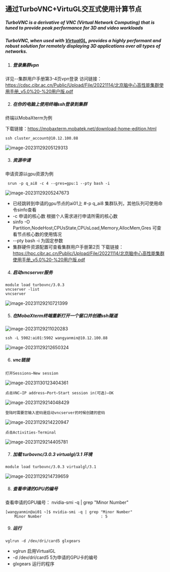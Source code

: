 ## 通过TurboVNC+VirtuGL交互式使用计算节点



##### TurboVNC is a derivative of VNC (Virtual Network Computing) that is tuned to provide peak performance for 3D and video workloads

##### **TurboVNC, when used with [VirtualGL](https://www.virtualgl.org/), provides a highly performant and robust solution for remotely displaying 3D applications over all types of networks.**



1. ##### **登录集群vpn**

详见--集群用户手册第3-4页vpn登录
访问链接：https://cdsc.cibr.ac.cn/Public/Upload/File/20221114/北京脑中心高性能集群使用手册_v5.0%20-%20用户版.pdf

2. ##### **在你的电脑上使用终端ssh登录到集群**

终端以MobaXterm为例

下载链接：https://mobaxterm.mobatek.net/download-home-edition.html

```
ssh cluster_account@10.12.100.88
```

<img src=".image\turbovnc\image-20231129205129313.png" alt="image-20231129205129313" />



3. ##### 资源申请

  申请资源以gpu资源为例

```
 srun -p q_ai8 -c 4 --gres=gpu:1 --pty bash -i
```

<img src=".image\turbovnc\image-20231129205247673.png" alt="image-20231129205247673" />

- 已经跳转到申请的gpu节点的ai01上
  #-p  q_ai8  集群队列，其他队列可使用命令sinfo查看
- -c 申请的核心数    根据个人需求进行申请所需的核心数
- sinfo -O Partition,NodeHost,CPUsState,CPUsLoad,Memory,AllocMem,Gres 可查看节点核心数的使用情况
- --pty bash -i 为固定参数
- 集群硬件资源配置可查看集群用户手册第2页
  下载链接：https://hpc.cibr.ac.cn/Public/Upload/File/20221114/北京脑中心高性能集群使用手册_v5.0%20-%20用户版.pdf



4.  ##### **启动vncserver服务**

```
module load turbovnc/3.0.3
vncserver -list
vncserver
```

<img src=".image\turbovnc\image-20231129210721399.png" alt="image-20231129210721399" />

5. ##### **在MobaXterm终端重新打开一个窗口并创建ssh隧道**

<img src=".image\turbovnc\image-20231129211020283.png" alt="image-20231129211020283" />

```
ssh -L 5902:ai01:5902 wangyanmin@10.12.100.88
```

<img src=".image\turbovnc\image-20231129212650324.png" alt="image-20231129212650324" />

6. ##### vnc链接

```
打开Sessions—New session
```

<img src=".image\turbovnc\image-20231130123404361.png" alt="image-20231130123404361" />

```
点击VNC—IP address—Port—Start session in(可选)—OK
```

<img src=".image\turbovnc\image-20231129214048429.png" alt="image-20231129214048429" />

```
登陆时需要您输入密码是启动vncserver的时候创建的密码
```

<img src=".image\turbovnc\image-20231129214223491.png" alt="image-20231129214220947" />



```
点击Activities-Terminal
```

<img src=".image\turbovnc\image-20231129214405781.png" alt="image-20231129214405781" />

7. ##### 加载 turbovnc/3.0.3  virtualgl/3.1 环境

```
module load turbovnc/3.0.3 virtualgl/3.1
```

<img src=".image\turbovnc\image-20231129214739659.png" alt="image-20231129214739659" />

8. ##### 查看申请的GPU的编号

##### 

查看申请的GPU编号：
nvidia-smi -q | grep "Minor Number"

```
[wangyanmin@ai01 ~]$ nvidia-smi -q | grep "Minor Number"
    Minor Number                          : 5
```



9. ##### 运行

```
vglrun -d /dev/dri/card5 glxgears
```

-  vglrun 启用VirtualGL 
-  -d  /dev/dri/card5   5为申请的GPU卡的编号 
-  glxgears 运行的程序

##### 
